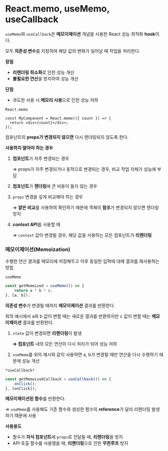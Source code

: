 # React.memo, useMemo, useCallback

`useMemo`와 `useCallback`은 **메모이제이션** 개념을 사용한 React 성능 최적화 **hook**이다.

모두 **의존성 변수**를 지정하여 해당 값의 변화가 일어날 때 작업을 처리한다.

**장점**

- **리렌더링 최소화**로 인한 성능 개선
- **불필요한 연산**을 방지하여 성능 개선

**단점**

- 과도한 사용 시 **메모리 사용**으로 인한 성능 저하

`React.memo`

```tsx
const MyComponent = React.memo(({ count }) => {
  return <div>{count}</div>;
});
```

컴포넌트의 **props가 변경되지 않으면** 다시 렌더링되지 않도록 한다.

**사용하지 말아야 하는 경우**

1. **컴포넌트**가 자주 변경되는 경우
    
    ⇒ props가 자주 변경되거나 동적으로 변경되는 경우, 비교 작업 자체가 성능에 부담
    
2. **컴포넌트**가 **렌더링**에 큰 비용이 들지 않는 경우
3. `props` 변경을 깊게 비교해야 하는 경우
    
    ⇒ **얕은 비교**를 사용하여 확인하기 때문에 객체의 **참조**가 변경되지 않으면 렌더링 방지
    
4. **context API**를 사용할 때
    
    ⇒ `context` 값이 변경될 경우, 해당 값을 사용하는 모든 컴포넌트가 **리렌더링**
    

### **메모이제이션(Memoization)**

수행한 연산 결과를 메모리에 저장해두고 이후 동일한 입력에 대해 결과를 재사용하는 방법

`useMemo`

```jsx
const getMemoized = useMemo(() => {
	return a * b * c;
}, [a, b]);
```

**의존성 변수**가 변경될 때까지 **메모이제이션** 결과를 반환한다.

위의 예시에서 a와 b 값이 변할 때는 새로운 결과를 반환하지만 c 값이 변할 때는 **메모이제이션** 결과를 반환한다.

1. `state` 값이 변경되면 **리렌더링**이 발생
    
    **⇒ 컴포넌트** 내의 모든 연산이 다시 처리가 되어 성능 저하
    
2. `useMemo`를 위의 예시와 같이 사용하면 a, b가 변경될 때만 연산을 다시 수행하기 때문에 성능 개선

`*useCallback*`

```jsx
const getMemoizedCallback = useCallback(() => {
	onClick();
}, [onClick]);
```

**메모이제이션된 함수**를 반환한다.

⇒ `useMemo`를 사용해도 기존 함수와 생성한 함수의 **reference**가 달라 리렌더링 발생하기 때문에 사용

**사용용도**

- 함수가 **자식 컴포넌트**에 `props`로 전달될 때, **리렌더링**을 방지
- API 호출 함수를 사용했을 때, **리렌더링**으로 인한 **무한루프** 방지
